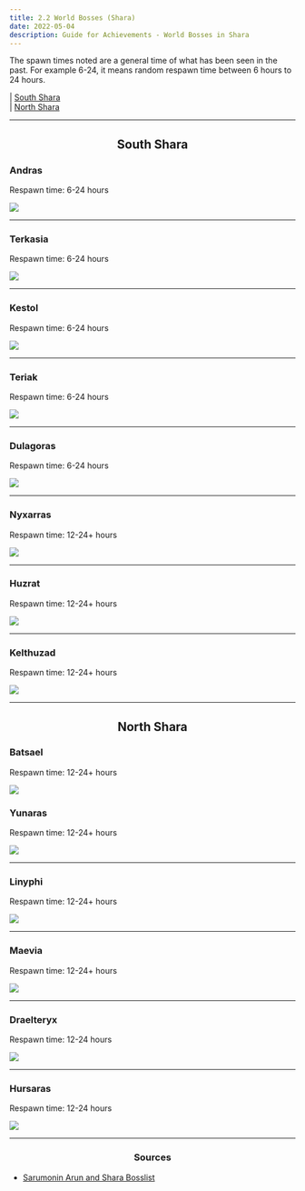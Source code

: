```yaml
---
title: 2.2 World Bosses (Shara)
date: 2022-05-04         
description: Guide for Achievements - World Bosses in Shara
---
```


The spawn times noted are a general time of what has been seen in the past. For example 6-24, it means random respawn time between 6 hours to 24 hours.<br>

| [South Shara](#south-shara) <br>
| [North Shara](#north-shara)

<hr/>

<center>

## South Shara

</center>


### Andras
Respawn time: 6-24 hours

![](https://i.imgur.com/w8MJbRi.png)

<hr/>

### Terkasia
Respawn time: 6-24 hours

![](https://i.imgur.com/z1lOGgX.png)

<hr/>

### Kestol
Respawn time: 6-24 hours

![](https://i.imgur.com/t10EWgO.png)

<hr/>

### Teriak
Respawn time: 6-24 hours

![](https://i.imgur.com/WWvv7VT.png)

<hr/>

### Dulagoras
Respawn time: 6-24 hours

![](https://i.imgur.com/mEg9TtR.png)

<hr/>

### Nyxarras
Respawn time: 12-24+ hours

![](https://i.imgur.com/zg7As2J.png)

<hr/>

### Huzrat
Respawn time: 12-24+ hours

![](https://i.imgur.com/2CzIcDj.png)

<hr/>

### Kelthuzad
Respawn time: 12-24+ hours

![](https://i.imgur.com/qymChk3.png)

<hr/>

<center>

## North Shara 

</center>

</hr>

### Batsael
Respawn time: 12-24+ hours

![](https://i.imgur.com/yGab7vL.png)

</hr>

### Yunaras
Respawn time: 12-24+ hours

![](https://i.imgur.com/2sDdd9p.png)

<hr/>

### Linyphi 
Respawn time: 12-24+ hours

![](https://i.imgur.com/M9tOoog.png)

<hr/>

### Maevia
Respawn time: 12-24+ hours

![](https://i.imgur.com/CbdXE3M.png)

<hr/>

### Draelteryx
Respawn time: 12-24 hours

![](https://i.imgur.com/OVBSmap.png)

<hr/>

### Hursaras
Respawn time: 12-24 hours

![](https://i.imgur.com/CHeefBY.png)

<hr/>

<center><h3>Sources</h3></center>

* [Sarumonin Arun and Shara Bosslist](https://www.sarumonin.com/guides/tera-shara-and-arun-boss-achievement-guide/)